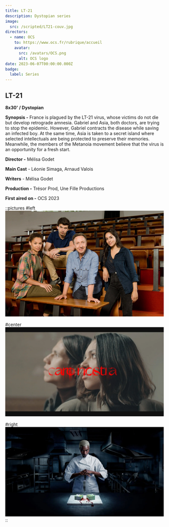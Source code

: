 ```yaml
---
title: LT-21
description: Dystopian series
image:
  src: /scripted/LT21-couv.jpg
directors:
  - name: OCS
    to: https://www.ocs.fr/rubrique/accueil
    avatar:
      src: /avatars/OCS.png
      alt: OCS logo
date: 2023-06-07T00:00:00.000Z
badge:
  label: Series
---
```


## LT-21

**8x30' / Dystopian**

**Synopsis -** France is plagued by the LT-21 virus, whose victims do not die but develop retrograde amnesia. Gabriel and Asia, both doctors, are trying to stop the epidemic. However, Gabriel contracts the disease while saving an infected boy. At the same time, Asia is taken to a secret island where selected intellectuals are being protected to preserve their memories. Meanwhile, the members of the Metanoia movement believe that the virus is an opportunity for a fresh start.

**Director -** Mélisa Godet

**Main Cast** - Léonie Simaga, Arnaud Valois

**Writers** - Mélisa Godet

**Production -** Trésor Prod, Une Fille Productions

**First aired on -** OCS 2023

::pictures
#left
![rocks](/scripted/bellefond.webp)

#center
![rocks](/scripted/caronostra.webp)

#right
![rocks](/scripted/elleskitchen.webp)
::

